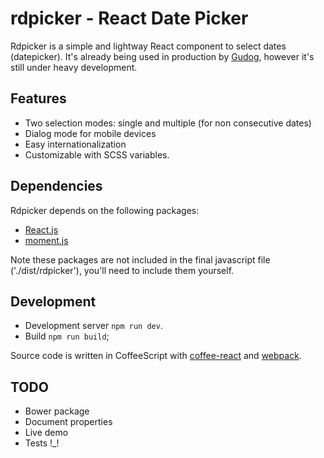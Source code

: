 # rdpicker - React Date Picker

Rdpicker is a simple and lightway React component to select dates (datepicker). It's already being used in production by [Gudog](https://gudog.co.uk), however it's still under heavy development.

## Features

* Two selection modes: single and multiple (for non consecutive dates)
* Dialog mode for mobile devices
* Easy internationalization
* Customizable with SCSS variables.

## Dependencies

Rdpicker depends on the following packages:

* [React.js](https://facebook.github.io/react/)
* [moment.js](http://momentjs.com/)

Note these packages are not included in the final javascript file ('./dist/rdpicker'), you'll need to include them yourself.

## Development

* Development server `npm run dev`.
* Build `npm run build`;

Source code is written in CoffeeScript with [coffee-react](https://github.com/jsdf/coffee-react) and [webpack](http://webpack.github.io/docs/).

## TODO

* Bower package
* Document properties
* Live demo
* Tests !_!
